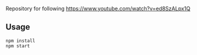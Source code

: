 Repository for following https://www.youtube.com/watch?v=ed8SzALpx1Q

## Usage

```
npm install
npm start
```
